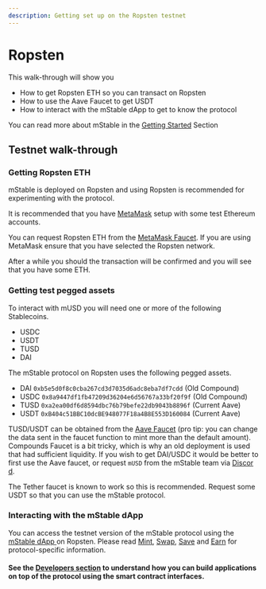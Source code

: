 ```yaml
---
description: Getting set up on the Ropsten testnet
---
```


# Ropsten

This walk-through will show you

* How to get Ropsten ETH so you can transact on Ropsten
* How to use the Aave Faucet to get USDT
* How to interact with the mStable dApp to get to know the protocol

You can read more about mStable in the [Getting Started](../../#what-is-mstable) Section

## Testnet walk-through

### Getting Ropsten ETH

mStable is deployed on Ropsten and using Ropsten is recommended for experimenting with the protocol.

It is recommended that you have [MetaMask](https://metamask.io/) setup with some test Ethereum accounts.

You can request Ropsten ETH from the [MetaMask Faucet](https://faucet.metamask.io/). If you are using MetaMask ensure that you have selected the Ropsten network.

After a while you should the transaction will be confirmed and you will see that you have some ETH.

### Getting test pegged assets

To interact with mUSD you will need one or more of the following Stablecoins.

* USDC
* USDT
* TUSD
* DAI

The mStable protocol on Ropsten uses the following pegged assets.

* DAI `0xb5e5d0f8c0cba267cd3d7035d6adc8eba7df7cdd` \(Old Compound\)
* USDC `0x8a9447df1fb47209d36204e6d56767a33bf20f9f` \(Old Compound\)
* TUSD `0xa2ea00df6d8594dbc76b79befe22db9043b8896f` \(Current Aave\)
* USDT `0xB404c51BBC10dcBE948077F18a4B8E553D160084` \(Current Aave\)

TUSD/USDT can be obtained from the [Aave Faucet](https://testnet.aave.com/faucet/) \(pro tip: you can change the data sent in the faucet function to mint more than the default amount\). Compounds Faucet is a bit tricky, which is why an old deployment is used that had sufficient liquidity. If you wish to get DAI/USDC it would be better to first use the Aave faucet, or request `mUSD` from the mStable team via [Discor​​d](https://discord.com/invite/pgCVG7e).

The Tether faucet is known to work so this is recommended. Request some USDT so that you can use the mStable protocol.

### Interacting with the mStable dApp

You can access the testnet version of the mStable protocol using the [mStable dApp ](https://app-dot-mstable-ropsten.appspot.com/)on Ropsten. Please read [Mint](../../mstable-assets/massets/minting-and-redemption/), [Swap](../../mstable-assets/massets/swapping.md), [Save](../../mstable-assets/massets/native-interest-rate.md) and [Earn]() for protocol-specific information.

#### See the [Developers section](get-set-up-on-ropsten.md) to understand how you can build applications on top of the protocol using the smart contract interfaces.

